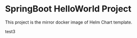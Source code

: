 # SpringBoot HelloWorld Project
 
This project is the mirror docker image of Helm Chart template.

test3
